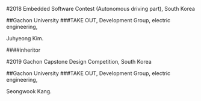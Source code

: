 #2018 Embedded Software Contest (Autonomous driving part), South Korea

##Gachon University
###TAKE OUT, Development Group, electric engineering, 

Juhyeong Kim.


####inheritor

#2019 Gachon Capstone Design Competition, South Korea

##Gachon University
###TAKE OUT, Development Group, electric engineering, 

Seongwook Kang.